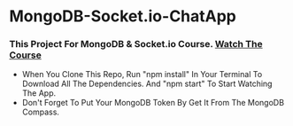 # MongoDB-Socket.io-ChatApp
### This Project For MongoDB &amp; Socket.io Course. [Watch The Course](https://t.me/programming_enrich/245)

- When You Clone This Repo, Run "npm install" In Your Terminal To Download All The Dependencies. And "npm start" To Start Watching The App.
- Don't Forget To Put Your MongoDB Token By Get It From The MongoDB Compass.
